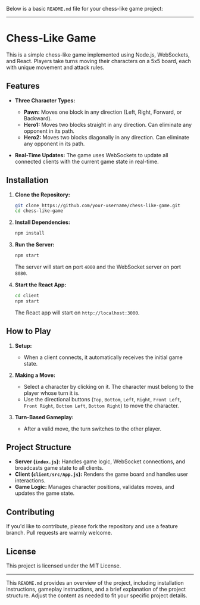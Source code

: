 Below is a basic `README.md` file for your chess-like game project:

---

# Chess-Like Game

This is a simple chess-like game implemented using Node.js, WebSockets, and React. Players take turns moving their characters on a 5x5 board, each with unique movement and attack rules.

## Features

- **Three Character Types:**
  - **Pawn:** Moves one block in any direction (Left, Right, Forward, or Backward).
  - **Hero1:** Moves two blocks straight in any direction. Can eliminate any opponent in its path.
  - **Hero2:** Moves two blocks diagonally in any direction. Can eliminate any opponent in its path.
  
- **Real-Time Updates:** The game uses WebSockets to update all connected clients with the current game state in real-time.

## Installation

1. **Clone the Repository:**
   ```bash
   git clone https://github.com/your-username/chess-like-game.git
   cd chess-like-game
   ```

2. **Install Dependencies:**
   ```bash
   npm install
   ```

3. **Run the Server:**
   ```bash
   npm start
   ```

   The server will start on port `4000` and the WebSocket server on port `8080`.

4. **Start the React App:**
   ```bash
   cd client
   npm start
   ```

   The React app will start on `http://localhost:3000`.

## How to Play

1. **Setup:**
   - When a client connects, it automatically receives the initial game state.

2. **Making a Move:**
   - Select a character by clicking on it. The character must belong to the player whose turn it is.
   - Use the directional buttons (`Top`, `Bottom`, `Left`, `Right`, `Front Left`, `Front Right`, `Bottom Left`, `Bottom Right`) to move the character.

3. **Turn-Based Gameplay:**
   - After a valid move, the turn switches to the other player.

## Project Structure

- **Server (`index.js`):** Handles game logic, WebSocket connections, and broadcasts game state to all clients.
- **Client (`client/src/App.js`):** Renders the game board and handles user interactions.
- **Game Logic:** Manages character positions, validates moves, and updates the game state.

## Contributing

If you'd like to contribute, please fork the repository and use a feature branch. Pull requests are warmly welcome.

## License

This project is licensed under the MIT License.

---

This `README.md` provides an overview of the project, including installation instructions, gameplay instructions, and a brief explanation of the project structure. Adjust the content as needed to fit your specific project details.
